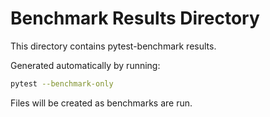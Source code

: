 # Benchmark Results Directory

This directory contains pytest-benchmark results.

Generated automatically by running:
```bash
pytest --benchmark-only
```

Files will be created as benchmarks are run.
